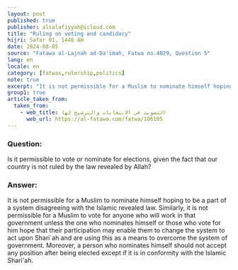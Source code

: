 ```yaml
---
layout: post
published: true
publisher: alsalafiyyah@icloud.com
title: "Ruling on voting and candidacy"
hijri: Safar 01, 1446 AH
date: 2024-08-05
source: "Fatawa al-Lajnah ad-Da'imah, Fatwa no.4029, Question 5"
lang: en
locale: en
category: [fatwas,rulership,politics]
note: true
excerpt: "It is not permissible for a Muslim to nominate himself hoping to be a part of a system disagreeing with the Islamic revealed law."
group1: true
article_taken_from: 
  taken_from:
    - web_title: التصويت في الانتخابات والترشيح لها 
      web_url: https://al-fatawa.com/fatwa/106105
--- 
```


### Question: 
Is it permissible to vote or nominate for elections, given the fact that our country is not ruled by the law revealed by Allah?

### Answer: 
It is not permissible for a Muslim to nominate himself hoping to be a part of a system disagreeing with the Islamic revealed law. Similarly, it is not permissible for a Muslim to vote for anyone who will work in that government unless the one who nominates himself or those who vote for him hope that their participation may enable them to change the system to act upon Shari`ah and are using this as a means to overcome the system of government. Moreover, a person who nominates himself should not accept any position after being elected except if it is in conformity with the Islamic Shari'ah.
